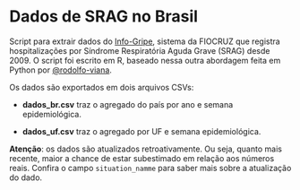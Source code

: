 # Dados de SRAG no Brasil
Script para extrair dados do [Info-Gripe](http://info.gripe.fiocruz.br/), sistema da FIOCRUZ que registra hospitalizações por Síndrome Respiratória Aguda Grave (SRAG) desde 2009. O script foi escrito em R, baseado nessa outra abordagem feita em Python por [@rodolfo-viana](https://github.com/rodolfo-viana/dailylog/blob/master/scripts/covid19srag.py).

Os dados são exportados em dois arquivos CSVs:

* **dados_br.csv** traz o agregado do país por ano e semana epidemiológica.

* **dados_uf.csv** traz o agregado por UF e semana epidemiológica.

**Atenção**: os dados são atualizados retroativamente. Ou seja, quanto mais recente, maior a chance de estar subestimado em relação aos números reais. Confira o campo `situation_namme` para saber mais sobre a atualização do dado.
